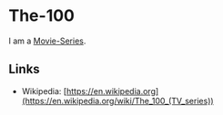 # The-100

I am a [Movie-Series](200300003.md).

## Links

- Wikipedia: [https://en.wikipedia.org](https://en.wikipedia.org/wiki/The_100_(TV_series))
